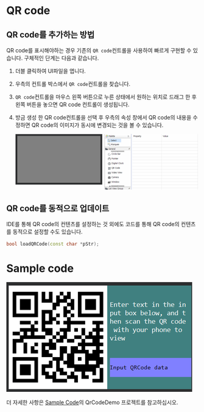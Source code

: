 # QR code
## QR code를 추가하는 방법
QR code를 표시해야하는 경우 기존의 `QR code`컨트롤을 사용하여 빠르게 구현할 수 있습니다. 구체적인 단계는 다음과 같습니다.

1. 더블 클릭하여 UI파일을 엽니다.
2. 우측의 컨트롤 박스에서 `QR code`컨트롤을 찾습니다.
3. `QR code`컨트롤을 마우스 왼쪽 버튼으로 누른 상태에서 원하는 위치로 드래그 한 후 왼쪽 버튼을 놓으면 QR code 컨트롤이 생성됩니다.
4. 방금 생성 한 QR code컨트롤을 선택 후 우측의 속성 창에서 QR code의 내용을 수정하면 QR code의 이미지가 동시에 변경되는 것을 볼 수 있습니다.

   ![](assets/QrCode-create.gif)

## QR code를 동적으로 업데이트
IDE를 통해 QR code의 컨텐츠를 설정하는 것 외에도 코드를 통해 QR code의 컨텐츠를 동적으로 설정할 수도 있습니다. 
```c++
bool loadQRCode(const char *pStr);
```
# Sample code
![](assets/qrcode/preview.png)  

더 자세한 사항은 [Sample Code](demo_download.md#demo_download)의 QrCodeDemo 프로젝트를 참고하십시오.